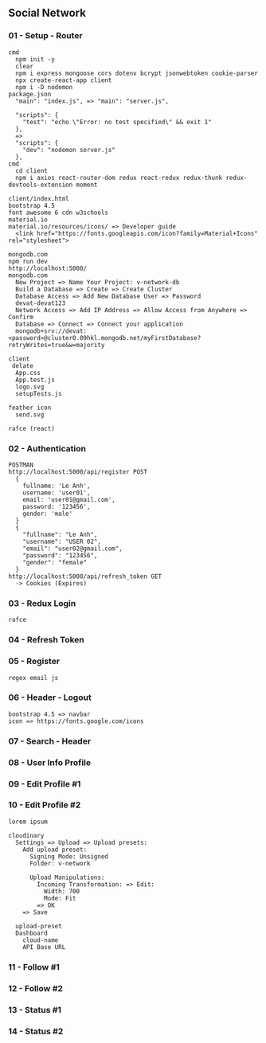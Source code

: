 ## Social Network
### 01 - Setup - Router
```
cmd
  npm init -y
  clear
  npm i express mongoose cors dotenv bcrypt jsonwebtoken cookie-parser
  npx create-react-app client
  npm i -D nodemon
package.json
  "main": "index.js", => "main": "server.js",
  
  "scripts": {
    "test": "echo \"Error: no test specified\" && exit 1"
  },
  =>
  "scripts": {
    "dev": "nodemon server.js"
  },
cmd
  cd client
  npm i axios react-router-dom redux react-redux redux-thunk redux-devtools-extension moment

client/index.html
bootstrap 4.5
font awesome 6 cdn w3schools
material.io
material.io/resources/icons/ => Developer guide
  <link href="https://fonts.googleapis.com/icon?family=Material+Icons" rel="stylesheet">

mongodb.com
npm run dev
http://localhost:5000/
mongodb.com
  New Project => Name Your Project: v-network-db
  Build a Database => Create => Create Cluster
  Database Access => Add New Database User => Password
  devat-devat123
  Network Access => Add IP Address => Allow Access from Anywhere => Confirm
  Database => Connect => Connect your application
  mongodb+srv://devat:<password>@cluster0.09hkl.mongodb.net/myFirstDatabase?retryWrites=true&w=majority

client
 delate
  App.css
  App.test.js
  logo.svg
  setupTests.js

feather icon
  send.svg

rafce (react)
```

### 02 - Authentication
```
POSTMAN
http://localhost:5000/api/register POST
  {
    fullname: 'Le Anh',
    username: 'user01',
    email: 'user01@gmail.com',
    password: '123456',
    gender: 'male'
  }
  {
    "fullname": "Le Anh", 
    "username": "USER 02", 
    "email": "user02@gmail.com", 
    "password": "123456", 
    "gender": "female"
  }
http://localhost:5000/api/refresh_token GET
  -> Cookies (Expires)
```

### 03 - Redux Login
```
rafce
```

### 04 - Refresh Token

### 05 - Register
```
regex email js
```

### 06 - Header - Logout
```
bootstrap 4.5 => navbar
icon => https://fonts.google.com/icons
```

### 07 - Search - Header

### 08 - User Info Profile

### 09 - Edit Profile #1

### 10 - Edit Profile #2
```
lorem ipsum

cloudinary
  Settings => Upload => Upload presets:
    Add upload preset:
      Signing Mode: Unsigned
      Folder: v-network
    
      Upload Manipulations:
        Incoming Transformation: => Edit:
          Width: 700
          Mode: Fit
        => OK
    => Save

  upload-preset
  Dashboard
    cloud-name
    API Base URL
```

### 11 - Follow #1

### 12 - Follow #2

### 13 - Status #1

### 14 - Status #2
